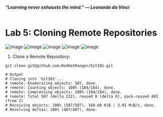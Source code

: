 ***"Learning never exhausts the mind." — Leonardo da Vinci***
<br><br>

# Lab 5: Cloning Remote Repositories
![image](https://github.com/user-attachments/assets/bb0c006d-bdce-4b74-8e9e-222b9a8ce728) ![image](https://github.com/user-attachments/assets/cde069e9-5532-4201-8943-c076c4a166ef) ![image](https://github.com/user-attachments/assets/b4a24a1d-9072-466c-b16f-0fcba96f63a1) ![image](https://github.com/user-attachments/assets/6d9f09e2-e167-4eef-92be-f814c16e2ce6) ![image](https://github.com/user-attachments/assets/56b26d71-c6e9-4f4d-9a77-8532e8ba5bbb) 

1. Clone a Remote Repository:
```
git clone git@github.com:RedHatRanger/Git101.git

# Output
# Cloning into 'Git101'...
# remote: Enumerating objects: 587, done.
# remote: Counting objects: 100% (184/184), done.
# remote: Compressing objects: 100% (184/184), done.
# remote: Total 587 (delta 132), reused 0 (delta 0), pack-reused 403 (from 2)
# Receiving objects: 100% (587/587), 168.60 KiB | 3.01 MiB/s, done.
# Resolving deltas: 100% (407/407), done.
```




